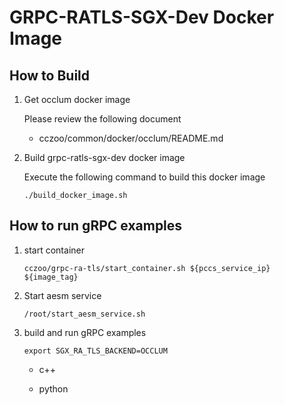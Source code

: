 # GRPC-RATLS-SGX-Dev Docker Image

## How to Build

1. Get occlum docker image

    Please review the following document

    - cczoo/common/docker/occlum/README.md

2. Build grpc-ratls-sgx-dev docker image

    Execute the following command to build this docker image

    ```
    ./build_docker_image.sh
    ```

## How to run gRPC examples

1. start container

    ```
    cczoo/grpc-ra-tls/start_container.sh ${pccs_service_ip} ${image_tag}
    ```

2. Start aesm service

    ```
    /root/start_aesm_service.sh
    ```

3. build and run gRPC examples

    ```
    export SGX_RA_TLS_BACKEND=OCCLUM
    ```

    - c++

        <!-- ${GRAMINEDIR}/CI-Examples/grpc/cpp/ratls/README.md -->

    - python

        <!-- ${GRAMINEDIR}/CI-Examples/grpc/python/ratls/README.md -->
